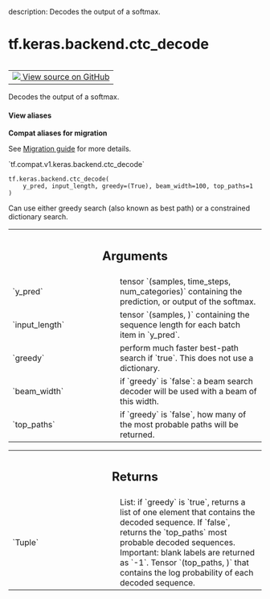 description: Decodes the output of a softmax.

<div itemscope itemtype="http://developers.google.com/ReferenceObject">
<meta itemprop="name" content="tf.keras.backend.ctc_decode" />
<meta itemprop="path" content="Stable" />
</div>

# tf.keras.backend.ctc_decode

<!-- Insert buttons and diff -->

<table class="tfo-notebook-buttons tfo-api nocontent" align="left">
<td>
  <a target="_blank" href="https://github.com/tensorflow/tensorflow/blob/r2.2/tensorflow/python/keras/backend.py#L5827-L5873">
    <img src="https://www.tensorflow.org/images/GitHub-Mark-32px.png" />
    View source on GitHub
  </a>
</td>
</table>



Decodes the output of a softmax.

<section class="expandable">
  <h4 class="showalways">View aliases</h4>
  <p>
<b>Compat aliases for migration</b>
<p>See
<a href="https://www.tensorflow.org/guide/migrate">Migration guide</a> for
more details.</p>
<p>`tf.compat.v1.keras.backend.ctc_decode`</p>
</p>
</section>

<pre class="devsite-click-to-copy prettyprint lang-py tfo-signature-link">
<code>tf.keras.backend.ctc_decode(
    y_pred, input_length, greedy=(True), beam_width=100, top_paths=1
)
</code></pre>



<!-- Placeholder for "Used in" -->

Can use either greedy search (also known as best path)
or a constrained dictionary search.

<!-- Tabular view -->
 <table class="responsive fixed orange">
<colgroup><col width="214px"><col></colgroup>
<tr><th colspan="2"><h2 class="add-link">Arguments</h2></th></tr>

<tr>
<td>
`y_pred`
</td>
<td>
tensor `(samples, time_steps, num_categories)`
containing the prediction, or output of the softmax.
</td>
</tr><tr>
<td>
`input_length`
</td>
<td>
tensor `(samples, )` containing the sequence length for
each batch item in `y_pred`.
</td>
</tr><tr>
<td>
`greedy`
</td>
<td>
perform much faster best-path search if `true`.
This does not use a dictionary.
</td>
</tr><tr>
<td>
`beam_width`
</td>
<td>
if `greedy` is `false`: a beam search decoder will be used
with a beam of this width.
</td>
</tr><tr>
<td>
`top_paths`
</td>
<td>
if `greedy` is `false`,
how many of the most probable paths will be returned.
</td>
</tr>
</table>



<!-- Tabular view -->
 <table class="responsive fixed orange">
<colgroup><col width="214px"><col></colgroup>
<tr><th colspan="2"><h2 class="add-link">Returns</h2></th></tr>

<tr>
<td>
`Tuple`
</td>
<td>
List: if `greedy` is `true`, returns a list of one element that
contains the decoded sequence.
If `false`, returns the `top_paths` most probable
decoded sequences.
Important: blank labels are returned as `-1`.
Tensor `(top_paths, )` that contains
the log probability of each decoded sequence.
</td>
</tr>
</table>

